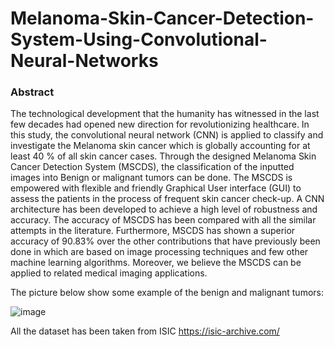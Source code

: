 # Melanoma-Skin-Cancer-Detection-System-Using-Convolutional-Neural-Networks
### Abstract 
The technological development that the humanity has witnessed in the last few decades had opened new direction for revolutionizing healthcare. In this study, the convolutional neural network (CNN) is applied to classify and investigate the Melanoma skin cancer which is globally accounting for at least 40 % of all skin cancer cases. Through the designed Melanoma Skin Cancer Detection System (MSCDS), the classification of the inputted images into Benign or malignant tumors can be done. The MSCDS is empowered with flexible and friendly Graphical User interface (GUI) to assess the patients in the process of frequent skin cancer check-up. A CNN architecture has been developed to achieve a high level of robustness and accuracy. The accuracy of MSCDS has been compared with all the similar attempts in the literature. Furthermore, MSCDS has shown a superior accuracy of 90.83% over the other contributions that have previously been done in which are based on image processing techniques and few other machine learning algorithms. Moreover, we believe the MSCDS can be applied to related medical imaging applications.

The picture below show some example of the benign and malignant tumors:

![image](https://user-images.githubusercontent.com/44964071/50421889-fbaca880-083b-11e9-8e89-bb4c3635f0cd.png)

All the dataset has been taken from ISIC https://isic-archive.com/

